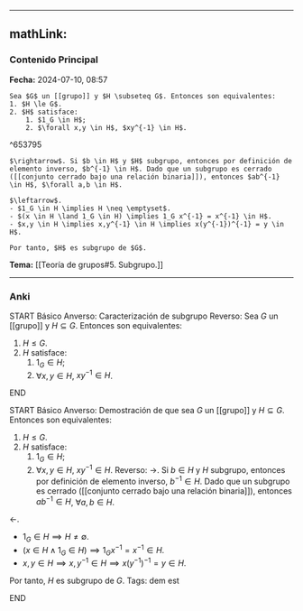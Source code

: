 
---
mathLink:
---
### Contenido Principal

**Fecha:** 2024-07-10, 08:57

```ad-theorem
Sea $G$ un [[grupo]] y $H \subseteq G$. Entonces son equivalentes:
1. $H \le G$.
2. $H$ satisface:
	1. $1_G \in H$;
	2. $\forall x,y \in H$, $xy^{-1} \in H$.
```

^653795

```ad-proof
$\rightarrow$. Si $b \in H$ y $H$ subgrupo, entonces por definición de elemento inverso, $b^{-1} \in H$. Dado que un subgrupo es cerrado ([[conjunto cerrado bajo una relación binaria]]), entonces $ab^{-1} \in H$, $\forall a,b \in H$.

$\leftarrow$.
- $1_G \in H \implies H \neq \emptyset$.
- $(x \in H \land 1_G \in H) \implies 1_G x^{-1} = x^{-1} \in H$.
- $x,y \in H \implies x,y^{-1} \in H \implies x(y^{-1})^{-1} = y \in H$.

Por tanto, $H$ es subgrupo de $G$.
```


**Tema:** [[Teoría de grupos#5. Subgrupo.]]

---
### Anki

START
Básico
Anverso: Caracterización de subgrupo
Reverso: Sea $G$ un [[grupo]] y $H \subseteq G$. Entonces son equivalentes:
1. $H \le G$.
2. $H$ satisface:
	1. $1_G \in H$;
	2. $\forall x,y \in H$, $xy^{-1} \in H$.
<!--ID: 1727339263702-->
END

START
Básico
Anverso: Demostración de que sea $G$ un [[grupo]] y $H \subseteq G$. Entonces son equivalentes:
1. $H \le G$.
2. $H$ satisface:
	1. $1_G \in H$;
	2. $\forall x,y \in H$, $xy^{-1} \in H$.
Reverso: $\rightarrow$. Si $b \in H$ y $H$ subgrupo, entonces por definición de elemento inverso, $b^{-1} \in H$. Dado que un subgrupo es cerrado ([[conjunto cerrado bajo una relación binaria]]), entonces $ab^{-1} \in H$, $\forall a,b \in H$.

$\leftarrow$.
- $1_G \in H \implies H \neq \emptyset$.
- $(x \in H \land 1_G \in H) \implies 1_G x^{-1} = x^{-1} \in H$.
- $x,y \in H \implies x,y^{-1} \in H \implies x(y^{-1})^{-1} = y \in H$.

Por tanto, $H$ es subgrupo de $G$.
Tags: dem est
<!--ID: 1727339263704-->
END
